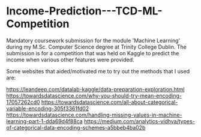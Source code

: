 # Income-Prediction---TCD-ML-Competition
Mandatory coursework submission for the module 'Machine Learning' during my M.Sc. Computer Science degree at Trinity College Dublin. The submission is for a competition that was held on Kaggle to predict the income when various other features were provided.

Some websites that aided/motivated me to try out the methods that I used are:

https://leandeep.com/datalab-kaggle/data-preparation-exploration.html <br>
https://towardsdatascience.com/why-you-should-try-mean-encoding-17057262cd0
https://towardsdatascience.com/all-about-categorical-variable-encoding-305f3361fd02
https://towardsdatascience.com/handling-missing-values-in-machine-learning-part-1-dda69d4f88ca
https://medium.com/analytics-vidhya/types-of-categorical-data-encoding-schemes-a5bbeb4ba02b
